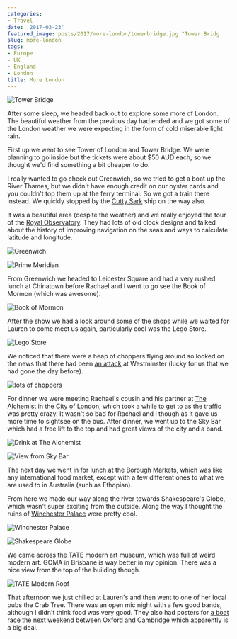 ```yaml
---
categories:
- Travel
date: '2017-03-23'
featured_image: posts/2017/more-london/towerbridge.jpg "Tower Bridg
slug: more-london
tags:
- Europe
- UK
- England
- London
title: More London
---
```


![](towerbridge.jpg "Tower Bridge")

After some sleep, we headed back out to explore some more of London.
The beautiful weather from the previous day had ended and we got some of the London weather we were expecting in the form of cold miserable light rain.

First up we went to see Tower of London and Tower Bridge. We were planning to go inside but the tickets were about $50 AUD each, so we thought we'd find something a bit cheaper to do.

I really wanted to go check out Greenwich, so we tried to get a boat up the River Thames, but we didn't have enough credit on our oyster cards and you couldn't top them up at the ferry terminal. So we got a train there instead. We quickly stopped by the [Cutty Sark](https://en.wikipedia.org/wiki/Cutty_Sark) ship on the way also.

It was a beautiful area (despite the weather) and we really enjoyed the tour of the [Royal Observatory](https://en.wikipedia.org/wiki/Royal_Observatory,_Greenwich). They had lots of old clock designs and talked about the history of improving navigation on the seas and ways to calculate latitude and longitude.

![](greenwich.jpg "Greenwich")

![](prime-meridian.jpg "Prime Meridian")

From Greenwich we headed to Leicester Square and had a very rushed lunch at Chinatown before Rachael and I went to go see the Book of Mormon (which was awesome).

![](mormon.jpg "Book of Mormon")

After the show we had a look around some of the shops while we waited for Lauren to come meet us again, particularly cool was the Lego Store.

![](lego.jpg "Lego Store")

We noticed that there were a heap of choppers flying around so looked on the news that there had been [an attack](https://en.wikipedia.org/wiki/2017_Westminster_attack) at Westminster (lucky for us that we had gone the day before).

![](choppers.jpg "lots of choppers")

For dinner we were meeting Rachael's cousin and his partner at [The Alchemist](http://thealchemist.uk.com/) in the [City of London](http://www.cgpgrey.com/blog/the-secret-city-of-london.html), which took a while to get to as the traffic was pretty crazy. It wasn't so bad for Rachael and I though as it gave us more time to sightsee on the bus. After dinner, we went up to the Sky Bar which had a free lift to the top and had great views of the city and a band.

![](alchemist.jpg "Drink at The Alchemist")

![](skybar.jpg "View from Sky Bar")

The next day we went in for lunch at the Borough Markets, which was like any international food market, except with a few different ones to what we are used to in Australia (such as Ethopian).

From here we made our way along the river towards Shakespeare's Globe, which wasn't super exciting from the outside. Along the way I thought the ruins of [Winchester Palace](http://www.english-heritage.org.uk/visit/places/winchester-palace) were pretty cool.

![](winchester-palace.jpg "Winchester Palace")

![](globe.jpg "Shakespeare Globe")

We came across the TATE modern art museum, which was full of weird modern art. GOMA in Brisbane is
way better in my opinion. There was a nice view from the top of the building though.

![](tate-modern-roof.jpg "TATE Modern Roof")

That afternoon we just chilled at Lauren's and then went to one of her local pubs the Crab Tree. There was an open mic night with a few good bands, although I didn't think food was very good. They also had posters for [a boat race](https://en.wikipedia.org/wiki/The_Boat_Race) the next weekend between Oxford and Cambridge which apparently is a big deal.